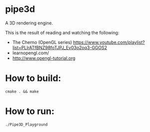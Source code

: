 # pipe3d
A 3D rendering engine.

This is the result of reading and watching the following:

 - The Cherno (OpenGL series)  https://www.youtube.com/playlist?list=PLlrATfBNZ98foTJPJ_Ev03o2oq3-GGOS2
 - learnopengl.com/
 - http://www.opengl-tutorial.org

# How to build:

 `cmake . && make`

# How to run:

 `./Pipe3D_Playground`